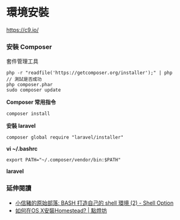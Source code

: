 # 環境安裝

<https://c9.io/>

### 安裝 Composer

套件管理工具

<!-- 解釋什麼是 composer -->

```
php -r "readfile('https://getcomposer.org/installer');" | php
// 測試是否成功
php composer.phar
sudo composer update
```

**Composer 常用指令**

```
composer install
```

**安裝 laravel**

```
composer global require "laravel/installer"
```

**vi ~/.bashrc**

```
export PATH="~/.composer/vendor/bin:$PATH"
```

**laravel**

### 延伸閱讀

* [小信豬的原始部落: BASH 打造自己的 shell 環境 (2) - Shell Option](http://godleon.blogspot.tw/2007/05/linux-bash-process-file-alias-shell.html)
* [如何在OS X安裝Homestead? | 點燈坊](http://oomusou.io/laravel/homestead/homestead-osx/)